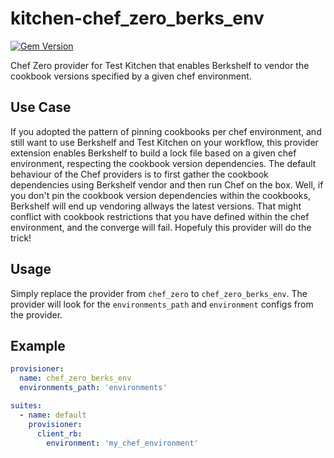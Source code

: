 # kitchen-chef_zero_berks_env

[![Gem Version](https://badge.fury.io/rb/kitchen-chef_zero_berks_env.svg)](http://badge.fury.io/rb/kitchen-chef_zero_berks_env)

Chef Zero provider for Test Kitchen that enables Berkshelf to vendor the cookbook versions specified by a given chef environment.

## Use Case

If you adopted the pattern of pinning cookbooks per chef environment, and still want to use Berkshelf and Test Kitchen on your workflow,
this provider extension enables Berkshelf to build a lock file based on a given chef environment, respecting the cookbook version dependencies.
The default behaviour of the Chef providers is to first gather the cookbook dependencies using Berkshelf vendor and then run Chef on the box.
Well, if you don't pin the cookbook version dependencies within the cookbooks, Berkshelf will end up vendoring allways the latest versions.
That might conflict with cookbook restrictions that you have defined within the chef environment, and the converge will fail.
Hopefuly this provider will do the trick!

## Usage

Simply replace the provider from `chef_zero` to `chef_zero_berks_env`.
The provider will look for the `environments_path` and `environment` configs from the provider.

## Example

```yaml
provisioner:
  name: chef_zero_berks_env
  environments_path: 'environments'

suites:
  - name: default
    provisioner:
      client_rb:
        environment: 'my_chef_environment'
```
